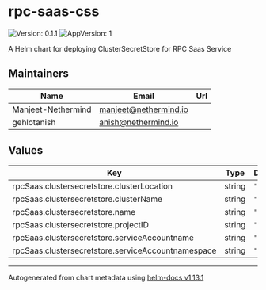 # rpc-saas-css

![Version: 0.1.1](https://img.shields.io/badge/Version-0.1.1-informational?style=flat-square) ![AppVersion: 1](https://img.shields.io/badge/AppVersion-1-informational?style=flat-square)

A Helm chart for deploying ClusterSecretStore for RPC Saas Service

## Maintainers

| Name | Email | Url |
| ---- | ------ | --- |
| Manjeet-Nethermind | <manjeet@nethermind.io> |  |
| gehlotanish | <anish@nethermind.io> |  |

## Values

| Key | Type | Default | Description |
|-----|------|---------|-------------|
| rpcSaas.clustersecretstore.clusterLocation | string | `"dummy"` |  |
| rpcSaas.clustersecretstore.clusterName | string | `"dummy"` |  |
| rpcSaas.clustersecretstore.name | string | `"dummy"` |  |
| rpcSaas.clustersecretstore.projectID | string | `"dummy"` |  |
| rpcSaas.clustersecretstore.serviceAccountname | string | `"dummy"` |  |
| rpcSaas.clustersecretstore.serviceAccountnamespace | string | `"dummy"` |  |

----------------------------------------------
Autogenerated from chart metadata using [helm-docs v1.13.1](https://github.com/norwoodj/helm-docs/releases/v1.13.1)
